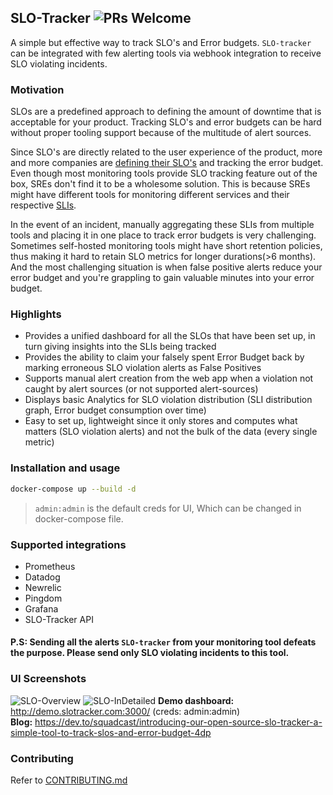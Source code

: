 ## SLO-Tracker ![PRs Welcome](https://img.shields.io/badge/PRs-welcome-brightgreen.svg?style=flat-square) 
A simple but effective way to track SLO's and Error budgets. `SLO-tracker` can be integrated with few alerting tools via webhook integration to receive SLO violating incidents. 

### Motivation
SLOs are a predefined approach to defining the amount of downtime that is acceptable for your product. Tracking SLO's and error budgets can be hard without proper tooling support because of the multitude of alert sources. 

Since SLO's are directly related to the user experience of the product, more and more companies are [defining their SLO's](https://cloud.google.com/blog/products/devops-sre/availability-part-deux-cre-life-lessons) and tracking the error budget. Even though most monitoring tools provide SLO tracking feature out of the box, SREs don't find it to be a wholesome solution. This is because SREs might have different tools for monitoring different services and their respective [SLIs](https://newrelic.com/blog/best-practices/best-practices-for-setting-slos-and-slis-for-modern-complex-systems). 

In the event of an incident, manually aggregating these SLIs from multiple tools and placing it in one place to track error budgets is very challenging. Sometimes self-hosted monitoring tools might have short retention policies, thus making it hard to retain SLO metrics for longer durations(>6 months). And the most challenging situation is when false positive alerts reduce your error budget and you're grappling to gain valuable minutes into your error budget. 

### Highlights
- Provides a unified dashboard for all the SLOs that have been set up, in turn giving insights into the SLIs being tracked
- Provides the ability to claim your falsely spent Error Budget back by marking erroneous SLO violation alerts as False Positives
- Supports manual alert creation from the web app when a violation not caught by alert sources (or not supported alert-sources)
- Displays basic Analytics for SLO violation distribution (SLI distribution graph, Error budget consumption over time)
- Easy to set up, lightweight since it only stores and computes what matters (SLO violation alerts) and not the bulk of the data (every single metric) 

### Installation and usage
```sh    
docker-compose up --build -d      
```    
> `admin:admin` is the default creds for UI, Which can be changed in docker-compose file.

### Supported integrations
- Prometheus
- Datadog
- Newrelic
- Pingdom
- Grafana
- SLO-Tracker API  

#### P.S: Sending all the alerts `SLO-tracker` from your monitoring tool defeats the purpose. Please send only SLO violating incidents to this tool.   
 
### UI Screenshots
![SLO-Overview](images/slo-overview.png) 
![SLO-InDetailed](images/detailed-slo.png)
**Demo dashboard:** http://demo.slotracker.com:3000/   (creds: admin:admin)   
**Blog:** https://dev.to/squadcast/introducing-our-open-source-slo-tracker-a-simple-tool-to-track-slos-and-error-budget-4dp

### Contributing

Refer to [CONTRIBUTING.md](https://github.com/roshan8/slo-tracker/blob/main/CONTRIBUTING.md)
